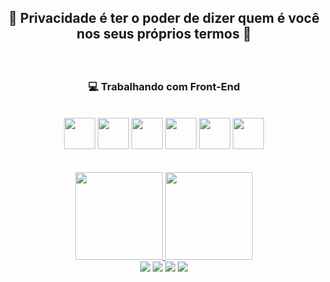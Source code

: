  ## <p align="center">🌟 Privacidade é ter o poder de dizer quem é você nos seus próprios termos 🌟</p> 

</br>

### <p align="center">💻 Trabalhando com Front-End</p>

</br>
          
  <div align="center"> 
    <img height="50em" src="https://cdn.jsdelivr.net/gh/devicons/devicon/icons/react/react-original.svg" />  
    <img height="50em" src="https://cdn.jsdelivr.net/gh/devicons/devicon/icons/css3/css3-original.svg" />
    <img height="50em" src="https://cdn.jsdelivr.net/gh/devicons/devicon/icons/html5/html5-original.svg" />  
    <img height="50em" src="https://cdn.jsdelivr.net/gh/devicons/devicon/icons/nodejs/nodejs-original.svg" />
    <img height="50em" src="https://cdn.jsdelivr.net/gh/devicons/devicon/icons/linux/linux-original.svg" />
    <img height="50em" src="https://cdn.jsdelivr.net/gh/devicons/devicon/icons/figma/figma-original.svg" />
  </div>

  
  </br>

</br>

  <div align="center">
  <a href="https://github.com/DevChristianWagner">
    <img height="140em" src="https://github-readme-stats.vercel.app/api?username=DevChristianWagner&show_icons=true&theme=slateorange&include_all_commits=true&                   count_private=true"/>
  <img height="140em" src="https://github-readme-stats.vercel.app/api/top-langs/?username=DevChristianWagner&layout=compact&langs_count=7&theme=slateorange"/>
</div>
          
<div align="center"> 
  <a href="https://www.youtube.com/cafedoveloper" target="_blank"><img src="https://img.shields.io/badge/YouTube-FF0000?style=for-the-badge&logo=youtube&logoColor=white" target="_blank"></a>
  <a href="https://instagram.com/CafeDoDeveloper" target="_blank"><img src="https://img.shields.io/badge/-Instagram-%23E4405F?style=for-the-badge&logo=instagram&logoColor=white" target="_blank"></a>
 	<a href="https://www.twitch.tv/CafeDoDeveloper" target="_blank"><img src="https://img.shields.io/badge/Twitch-9146FF?style=for-the-badge&logo=twitch&logoColor=white" target="_blank"></a>
  <a href = "mailto:christian.coffe@protonmail.com"><img src="https://img.shields.io/badge/ProtonMail-8B89CC?style=for-the-badge&logo=protonmail&logoColor=white" target="_blank"></a>

